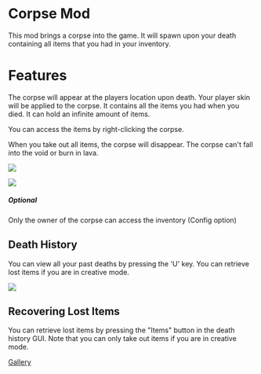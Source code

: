 # Corpse Mod

This mod brings a corpse into the game.
It will spawn upon your death containing all items that you had in your inventory.

# Features

The corpse will appear at the players location upon death.
Your player skin will be applied to the corpse.
It contains all the items you had when you died.
It can hold an infinite amount of items.

You can access the items by right-clicking the corpse.

When you take out all items, the corpse will disappear.
The corpse can't fall into the void or burn in lava.

![](https://i.imgur.com/p574CdX.png)

![](https://i.imgur.com/ioFPSdL.png)

##### Optional

Only the owner of the corpse can access the inventory (Config option)

## Death History

You can view all your past deaths by pressing the 'U' key.
You can retrieve lost items if you are in creative mode.

![](https://i.imgur.com/mg68xFT.png)

## Recovering Lost Items

You can retrieve lost items by pressing the "Items" button in the death history GUI.
Note that you can only take out items if you are in creative mode.

[Gallery](https://imgur.com/a/H1ltydQ)